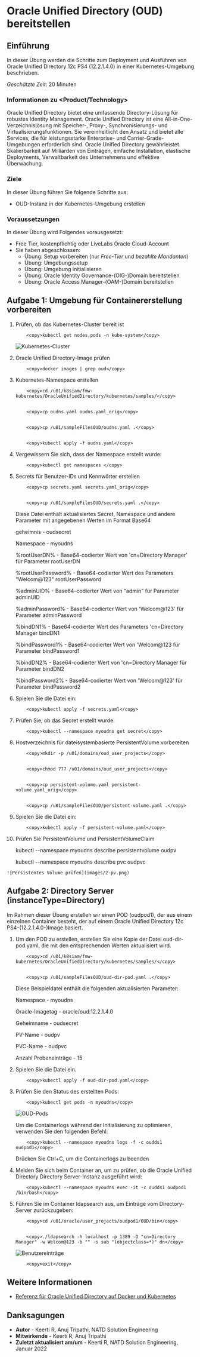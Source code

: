 # Oracle Unified Directory (OUD) bereitstellen

## Einführung

In dieser Übung werden die Schritte zum Deployment und Ausführen von Oracle Unified Directory 12c PS4 (12.2.1.4.0) in einer Kubernetes-Umgebung beschrieben.

_Geschätzte Zeit:_ 20 Minuten

### Informationen zu <Product/Technology>

Oracle Unified Directory bietet eine umfassende Directory-Lösung für robustes Identity Management. Oracle Unified Directory ist eine All-in-One-Verzeichnislösung mit Speicher-, Proxy-, Synchronisierungs- und Virtualisierungsfunktionen. Sie vereinheitlicht den Ansatz und bietet alle Services, die für leistungsstarke Enterprise- und Carrier-Grade-Umgebungen erforderlich sind. Oracle Unified Directory gewährleistet Skalierbarkeit auf Milliarden von Einträgen, einfache Installation, elastische Deployments, Verwaltbarkeit des Unternehmens und effektive Überwachung.

### Ziele

In dieser Übung führen Sie folgende Schritte aus:

*   OUD-Instanz in der Kubernetes-Umgebung erstellen

### Voraussetzungen

In dieser Übung wird Folgendes vorausgesetzt:

*   Free Tier, kostenpflichtig oder LiveLabs Oracle Cloud-Account
*   Sie haben abgeschlossen:
    *   Übung: Setup vorbereiten (nur _Free-Tier_ und _bezahlte Mandanten_)
    *   Übung: Umgebungssetup
    *   Übung: Umgebung initialisieren
    *   Übung: Oracle Identity Governance-(OIG-)Domain bereitstellen
    *   Übung: Oracle Access Manager-(OAM-)Domain bereitstellen

## Aufgabe 1: Umgebung für Containererstellung vorbereiten

1.  Prüfen, ob das Kubernetes-Cluster bereit ist
    
        	<copy>kubectl get nodes,pods -n kube-system</copy>
        
    
    ![Kubernetes-Cluster](images/1-kube.png)
    
2.  Oracle Unified Directory-Image prüfen
    
        	<copy>docker images | grep oud</copy>
        
3.  Kubernetes-Namespace erstellen
    
        	<copy>cd /u01/k8siam/fmw-kubernetes/OracleUnifiedDirectory/kubernetes/samples/</copy>
        
    
        	<copy>cp oudns.yaml oudns.yaml_orig</copy>
        
    
        	<copy>cp /u01/sampleFilesOUD/oudns.yaml .</copy>
        
    
        	<copy>kubectl apply -f oudns.yaml</copy>
        
4.  Vergewissern Sie sich, dass der Namespace erstellt wurde:
    
        	<copy>kubectl get namespaces </copy>
        
5.  Secrets für Benutzer-IDs und Kennwörter erstellen
    
        	<copy>cp secrets.yaml secrets.yaml_orig</copy>
        
    
        	<copy>cp /u01/sampleFilesOUD/secrets.yaml .</copy>
        
    
    Diese Datei enthält aktualisiertes Secret, Namespace und andere Parameter mit angegebenen Werten im Format Base64
    
    geheimnis - oudsecret
    
    Namespace - myoudns
    
    %rootUserDN% - Base64-codierter Wert von 'cn=Directory Manager' für Parameter rootUserDN
    
    %rootUserPassword% - Base64-codierter Wert des Parameters "Welcom@123" rootUserPassword
    
    %adminUID% - Base64-codierter Wert von "admin" für Parameter adminUID
    
    %adminPassword% - Base64-codierter Wert von 'Welcom@123' für Parameter adminPassword
    
    %bindDN1% - Base64-codierter Wert des Parameters 'cn=Directory Manager bindDN1
    
    %bindPassword1% - Base64-codierter Wert von 'Welcom@123 für Parameter bindPassword1
    
    %bindDN2% - Base64-codierter Wert von 'cn=Directory Manager für Parameter bindDN2
    
    %bindPassword2% - Base64-codierter Wert von 'Welcom@123' für Parameter bindPassword2
    
6.  Spielen Sie die Datei ein:
    
        	<copy>kubectl apply -f secrets.yaml</copy>
        
7.  Prüfen Sie, ob das Secret erstellt wurde:
    
        	<copy>kubectl --namespace myoudns get secret</copy>
        
8.  Hostverzeichnis für dateisystembasierte PersistentVolume vorbereiten
    
        	<copy>mkdir -p /u01/domains/oud_user_projects</copy>
        
    
        	<copy>chmod 777 /u01/domains/oud_user_projects</copy>
        
    
        	<copy>cp persistent-volume.yaml persistent-volume.yaml_orig</copy>
        
    
        	<copy>cp /u01/sampleFilesOUD/persistent-volume.yaml .</copy>
        
9.  Spielen Sie die Datei ein:
    
        	<copy>kubectl apply -f persistent-volume.yaml</copy>
        
10.  Prüfen Sie PersistentVolume und PersistentVolumeClaim
    
        <copy>kubectl --namespace myoudns describe persistentvolume oudpv</copy>
        
    
        <copy>kubectl --namespace myoudns describe pvc oudpvc</copy>
        
    
    ![Persistentes Volume prüfen](images/2-pv.png)
    

## Aufgabe 2: Directory Server (instanceType=Directory)

Im Rahmen dieser Übung erstellen wir einen POD (oudpod1), der aus einem einzelnen Container besteht, der auf einem Oracle Unified Directory 12c PS4-(12.2.1.4.0-)Image basiert.

1.  Um den POD zu erstellen, erstellen Sie eine Kopie der Datei oud-dir-pod.yaml, die mit den entsprechenden Werten aktualisiert wird.
    
        	<copy>cd /u01/k8siam/fmw-kubernetes/OracleUnifiedDirectory/kubernetes/samples/</copy>
        
    
        	<copy>cp /u01/sampleFilesOUD/oud-dir-pod.yaml .</copy>
        
    
    Diese Beispieldatei enthält die folgenden aktualisierten Parameter:
    
    Namespace - myoudns
    
    Oracle-Imagetag - oracle/oud:12.2.1.4.0
    
    Geheimname - oudsecret
    
    PV-Name - oudpv
    
    PVC-Name - oudpvc
    
    Anzahl Probeneinträge - 15
    
2.  Spielen Sie die Datei ein.
    
        	<copy>kubectl apply -f oud-dir-pod.yaml</copy>
        
3.  Prüfen Sie den Status des erstellten Pods:
    
        	<copy>kubectl get pods -n myoudns</copy>
        
    
    ![OUD-Pods](images/3-pods.png)
    
    Um die Containerlogs während der Initialisierung zu optimieren, verwenden Sie den folgenden Befehl:
    
        	<copy>kubectl --namespace myoudns logs -f -c oudds1 oudpod1</copy>
        
    
    Drücken Sie Ctrl+C, um die Containerlogs zu beenden
    
4.  Melden Sie sich beim Container an, um zu prüfen, ob die Oracle Unified Directory Directory Server-Instanz ausgeführt wird:
    
        	<copy>kubectl --namespace myoudns exec -it -c oudds1 oudpod1 /bin/bash</copy>
        
5.  Führen Sie im Container ldapsearch aus, um Einträge vom Directory-Server zurückzugeben:
    
        	<copy>cd /u01/oracle/user_projects/oudpod1/OUD/bin</copy>
        
    
        	<copy>./ldapsearch -h localhost -p 1389 -D "cn=Directory Manager" -w Welcom@123 -b "" -s sub "(objectclass=*)" dn</copy>
        
    
    ![Benutzereinträge](images/4-oud.png)
    
        	<copy>exit</copy>
        

## Weitere Informationen

*   [Referenz für Oracle Unified Directory auf Docker und Kubernetes](https://docs.oracle.com/en/middleware/idm/access-manager/12.2.1.4/oamkd/overview.html#GUID-38F207C8-E648-4A79-8205-942DAD5F674A)

## Danksagungen

*   **Autor** - Keerti R, Anuj Tripathi, NATD Solution Engineering
*   **Mitwirkende** - Keerti R, Anuj Tripathi
*   **Zuletzt aktualisiert am/um** - Keerti R, NATD Solution Engineering, Januar 2022